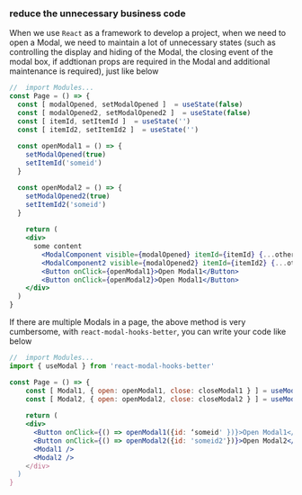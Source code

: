 ### reduce the unnecessary business code


When we use `React` as a framework to develop a project, when we need to open a Modal, we need to maintain a lot of unnecessary states (such as controlling the display and hiding of the Modal, the closing event of the modal box, if addtionan props are required in the Modal and additional maintenance is required), just like below


```jsx
//	import Modules...
const Page = () => {
  const [ modalOpened, setModalOpened ]  = useState(false)
  const [ modalOpened2, setModalOpened2 ]  = useState(false)
  const [ itemId, setItemId ]  = useState('')
  const [ itemId2, setItemId2 ]  = useState('')
  
  const openModal1 = () => {
    setModalOpened(true)
    setItemId('someid')
  }

  const openModal2 = () => {
    setModalOpened2(true)
    setItemId2('someid')
  }
 	
	return (
  	<div>
      some content
    	<ModalComponent visible={modalOpened} itemId={itemId} {...otherProps} onCancel={() => setModalOpened(false)} />
    	<ModalComponent2 visible={modalOpened2} itemId={itemId2} {...otherProps} onCancel={() => setModalOpened2(false)} />
    	<Button onClick={openModal1}>Open Modal1</Button>
    	<Button onClick={openModal2}>Open Modal1</Button>
    </div>
  )
}
```

If there are multiple Modals in a page, the above method is very cumbersome, with `react-modal-hooks-better`, you can write your code like below

```jsx
//	import Modules...
import { useModal } from 'react-modal-hooks-better'

const Page = () => {
  	const [ Modal1, { open: openModal1, close: closeModal1 } ] = useModal('module1-id', (props) => <ModalComponent {...props} onCancel={closeModal1} />)
  	const [ Modal2, { open: openModal2, close: closeModal2 } ] = useModal('module1-id', (props) => <ModalComponent {...props} onCancel={closeModal2} />)
  
  	return (
  	<div>
      <Button onClick={() => openModal1({id: ‘someid' })}>Open Modal1</Button>
      <Button onClick={() => openModal2({id: 'someid2'})}>Open Modal2</Button>
      <Modal1 />
      <Modal2 />
    </div>
  )
}
```